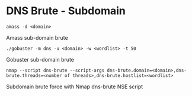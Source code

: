 # DNS Brute - Subdomain

```amass -d <domain>```

Amass sub-domain brute

```./gobuster -m dns -u <domain> -w <wordlist> -t 50```

Gobuster sub-domain brute

```nmap --script dns-brute --script-args dns-brute.domain=<domain>,dns-brute.threads=<number of threads>,dns-brute.hostlist=<wordlist>```

Subdomain brute force with Nmap dns-brute NSE script
